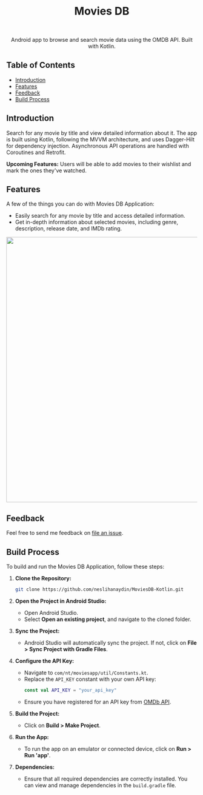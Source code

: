 <h1 align="center"> Movies DB </h1> <br>

<p align="center">
  Android app to browse and search movie data using the OMDB API. Built with Kotlin.
</p>

## Table of Contents

- [Introduction](#introduction)
- [Features](#features)
- [Feedback](#feedback)
- [Build Process](#build-process)

## Introduction

Search for any movie by title and view detailed information about it. The app is built using Kotlin, following the MVVM architecture, and uses Dagger-Hilt for dependency injection. Asynchronous API operations are handled with Coroutines and Retrofit.

**Upcoming Features:** Users will be able to add movies to their wishlist and mark the ones they've watched.

## Features

A few of the things you can do with Movies DB Application:
* Easily search for any movie by title and access detailed information.
* Get in-depth information about selected movies, including genre, description, release date, and IMDb rating.

<p align="center">
  <img src = "https://i.imgur.com/W0wU6ZI.png" width=700>
</p>

## Feedback

Feel free to send me feedback on [file an issue](https://github.com/neslihanaydin/MoviesDB-Kotlin/issues/new).

## Build Process

To build and run the Movies DB Application, follow these steps:

1. **Clone the Repository:**
   ```bash
   git clone https://github.com/neslihanaydin/MoviesDB-Kotlin.git
   ```

2. **Open the Project in Android Studio:**
   - Open Android Studio.
   - Select **Open an existing project**, and navigate to the cloned folder.

3. **Sync the Project:**
   - Android Studio will automatically sync the project. If not, click on **File > Sync Project with Gradle Files**.

4. **Configure the API Key:**
   - Navigate to `com/nt/moviesapp/util/Constants.kt`.
   - Replace the `API_KEY` constant with your own API key:
     ```kotlin
     const val API_KEY = "your_api_key"
     ```
   - Ensure you have registered for an API key from [OMDb API](http://www.omdbapi.com/apikey.aspx).

5. **Build the Project:**
   - Click on **Build > Make Project**.

6. **Run the App:**
   - To run the app on an emulator or connected device, click on **Run > Run 'app'**.

7. **Dependencies:**
   - Ensure that all required dependencies are correctly installed. You can view and manage dependencies in the `build.gradle` file.
